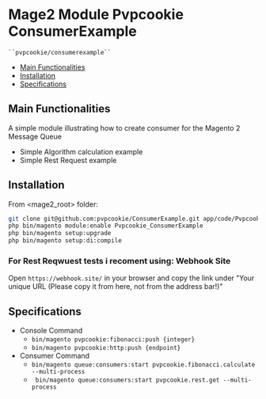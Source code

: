 # Mage2 Module Pvpcookie ConsumerExample

    ``pvpcookie/consumerexample``

 - [Main Functionalities](#markdown-header-main-functionalities)
 - [Installation](#markdown-header-installation)
 - [Specifications](#markdown-header-specifications)


## Main Functionalities
A simple module illustrating how to create consumer for the Magento 2 Message Queue
- Simple Algorithm calculation example
- Simple Rest Request example
## Installation

From <mage2_root> folder:
```bash
git clone git@github.com:pvpcookie/ConsumerExample.git app/code/Pvpcookie/ConsumerExample
php bin/magento module:enable Pvpcookie_ConsumerExample
php bin/magento setup:upgrade
php bin/magento setup:di:compile
```

### For Rest Reqwuest tests i recoment using: Webhook Site
Open `https://webhook.site/` in your browser and copy the link under "Your unique URL (Please copy it from here, not from the address bar!)" 

## Specifications

 - Console Command
	- `bin/magento pvpcookie:fibonacci:push {integer}`
    - `bin/magento pvpcookie:http:push {endpoint}`
 - Consumer Command
    - `bin/magento queue:consumers:start pvpcookie.fibonacci.calculate --multi-process`
    - ` bin/magento queue:consumers:start pvpcookie.rest.get --multi-process`



